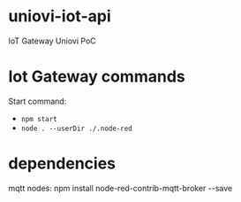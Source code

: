 # uniovi-iot-api
IoT Gateway Uniovi PoC

# Iot Gateway commands
Start command: 
- ```npm start```
- ```node . --userDir ./.node-red```

# dependencies
mqtt nodes: npm install node-red-contrib-mqtt-broker --save

